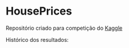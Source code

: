 # HousePrices
Repositório criado para competição do [Kaggle](https://www.kaggle.com/competitions/house-prices-advanced-regression-techniques/overview)

Histórico dos resultados: 




